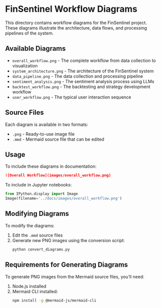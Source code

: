 # FinSentinel Workflow Diagrams

This directory contains workflow diagrams for the FinSentinel project. These diagrams illustrate the architecture, data flows, and processing pipelines of the system.

## Available Diagrams

- `overall_workflow.png` - The complete workflow from data collection to visualization
- `system_architecture.png` - The architecture of the FinSentinel system
- `data_pipeline.png` - The data collection and processing pipeline
- `sentiment_analysis.png` - The sentiment analysis process using LLMs
- `backtest_workflow.png` - The backtesting and strategy development workflow
- `user_workflow.png` - The typical user interaction sequence

## Source Files

Each diagram is available in two formats:
- `.png` - Ready-to-use image file
- `.mmd` - Mermaid source file that can be edited

## Usage

To include these diagrams in documentation:

```markdown
![Overall Workflow](images/overall_workflow.png)
```

To include in Jupyter notebooks:

```python
from IPython.display import Image
Image(filename='../docs/images/overall_workflow.png')
```

## Modifying Diagrams

To modify the diagrams:

1. Edit the `.mmd` source files
2. Generate new PNG images using the conversion script:
   ```bash
   python convert_diagrams.py
   ```

## Requirements for Generating Diagrams

To generate PNG images from the Mermaid source files, you'll need:

1. Node.js installed
2. Mermaid CLI installed:
   ```bash
   npm install -g @mermaid-js/mermaid-cli
   ``` 